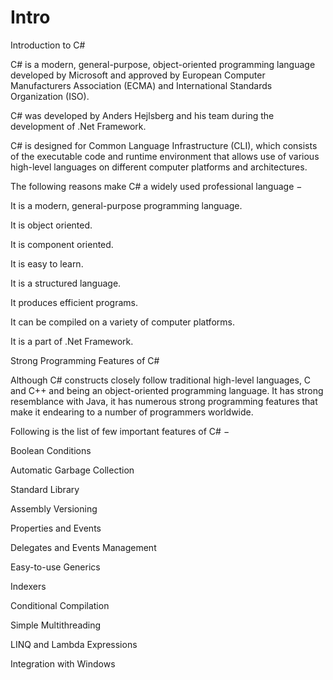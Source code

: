 # Intro
Introduction to C#

C# is a modern, general-purpose, object-oriented programming language developed by Microsoft and approved by European Computer Manufacturers Association (ECMA) and International Standards Organization (ISO).

C# was developed by Anders Hejlsberg and his team during the development of .Net Framework.

C# is designed for Common Language Infrastructure (CLI), which consists of the executable code and runtime environment that allows use of various high-level languages on different computer platforms and architectures.

The following reasons make C# a widely used professional language −

It is a modern, general-purpose programming language.

It is object oriented.

It is component oriented.

It is easy to learn.

It is a structured language.

It produces efficient programs.

It can be compiled on a variety of computer platforms.

It is a part of .Net Framework.

Strong Programming Features of C#

Although C# constructs closely follow traditional high-level languages, C and C++ and being an object-oriented programming language. It has strong resemblance with Java, it has numerous strong programming features that make it endearing to a number of programmers worldwide.

Following is the list of few important features of C# −

Boolean Conditions

Automatic Garbage Collection

Standard Library

Assembly Versioning

Properties and Events

Delegates and Events Management

Easy-to-use Generics

Indexers

Conditional Compilation

Simple Multithreading

LINQ and Lambda Expressions

Integration with Windows
